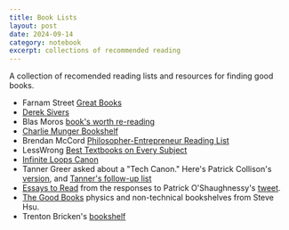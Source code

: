 ```yaml
---
title: Book Lists
layout: post
date: 2024-09-14
category: notebook
excerpt: collections of recommended reading
---
```


A collection of recomended reading lists and resources for finding good books.

- Farnam Street [Great Books](https://fs.blog/great-books/)
- [Derek Sivers](https://sive.rs/book)
- Blas Moros [book's worth re-reading](https://blas.com/books/worth-re-reading/)
- [Charlie Munger Bookshelf](https://docs.google.com/spreadsheets/d/1TRGVmofX5kM_-oN2mnA8UGLCgzYHP53mpq2TUJrkepo/edit?gid=0#gid=0)
- Brendan McCord [Philosopher-Entrepreneur Reading List](https://www.brendanmccord.com/readinglist)
- LessWrong [Best Textbooks on Every Subject](https://www.lesswrong.com/posts/xg3hXCYQPJkwHyik2/the-best-textbooks-on-every-subject)
- [Infinite Loops Canon](https://x.com/InfiniteL88ps/status/1614663970258038784)
- Tanner Greer asked about a "Tech Canon." Here's Patrick Collison's [version](https://x.com/patrickc/status/1825618450837885036), and [Tanner's follow-up list](https://scholars-stage.org/the-silicon-valley-canon-on-the-paideia-of-the-american-tech-elite/)
- [Essays to Read](https://www.notion.so/b64d5144c7cc4c7a991119eff4588428?v=4c2dba4120a644768db4a0d42839f491) from the responses to Patrick O'Shaughnessy's [tweet](https://x.com/patrick_oshag/status/1278307221944840193).
- [The Good Books](https://infoproc.blogspot.com/2013/01/the-good-books.html) physics and non-technical bookshelves from Steve Hsu.
- Trenton Bricken's [bookshelf](https://www.trentonbricken.com/bookshelf/)